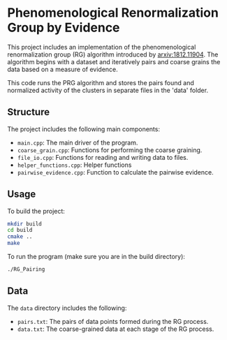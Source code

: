 # Phenomenological Renormalization Group by Evidence

This project includes an implementation of the phenomenological renormalization group (RG) algorithm introduced by [arxiv:1812.11904](https://arxiv.org/pdf/1812.11904.pdf). The algorithm begins with a dataset and iteratively pairs and coarse grains the data based on a measure of evidence.

This code runs the PRG algorithm and stores the pairs found and normalized activity of the clusters in separate files in the 'data' folder.

## Structure

The project includes the following main components:

- `main.cpp`: The main driver of the program.
- `coarse_grain.cpp`: Functions for performing the coarse graining.
- `file_io.cpp`: Functions for reading and writing data to files.
- `helper_functions.cpp`: Helper functions
- `pairwise_evidence.cpp`: Function to calculate the pairwise evidence.

## Usage

To build the project:

```bash
mkdir build
cd build
cmake ..
make
```

To run the program (make sure you are in the build directory):

```bash
./RG_Pairing
```

## Data

The `data` directory includes the following:

- `pairs.txt`: The pairs of data points formed during the RG process.
- `data.txt`: The coarse-grained data at each stage of the RG process.


